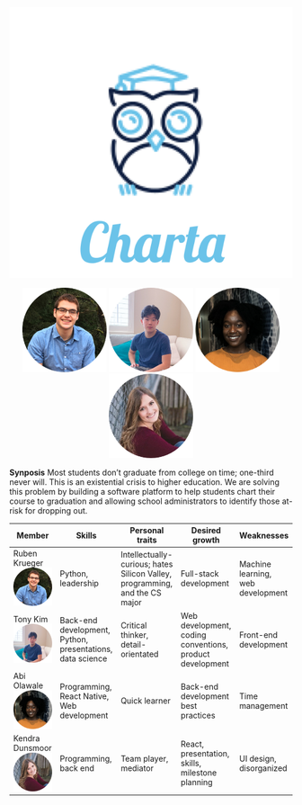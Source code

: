 <p align="center">
  <img src="imgs/Logo.png" />
</p>


<p align="center">
  <img src="imgs/ruben.png" width="150" />
  <img src="imgs/tony.png" width="150" /> 
  <img src="imgs/abi.png" width="150" /> 
  <img src="imgs/kendra.png" width="150" /> 
</p>

**Synposis**
Most students don’t graduate from college on time; one-third never will. This is an existential crisis to higher education. We are solving this problem by building a software platform to help students chart their course to graduation and allowing school administrators to identify those at-risk for dropping out. 

<center>


| Member   | Skills  | Personal traits  | Desired growth  | Weaknesses  |
|---|---|---|---|---|
| Ruben Krueger   <img src="imgs/ruben.png" width="150" /> |Python, leadership |  Intellectually-curious; hates Silicon Valley, programming, and the CS major |  Full-stack development |  Machine learning, web development |
|Tony Kim    <img src="imgs/tony.png" width="150" /> | Back-end development, Python, presentations, data science | Critical thinker, detail-orientated  |  Web development, coding conventions, product development | Front-end development|
| Abi Olawale   <img src="imgs/abi.png" width="150" /> |Programming, React Native, Web development  | Quick learner  |  Back-end development best practices | Time management  |
| Kendra Dunsmoor  <img src="imgs/kendra.png" width="150" />| Programming, back end | Team player, mediator  | React, presentation, skills, milestone planning  | UI design, disorganized  |


</center>
